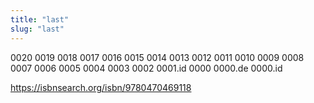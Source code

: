 ```yaml
---
title: "last"
slug: "last"
---
```


0020
0019
0018
0017
0016
0015
0014
0013
0012
0011
0010
0009
0008
0007
0006
0005
0004
0003
0002
0001.id
0000 0000.de 0000.id

https://isbnsearch.org/isbn/9780470469118
